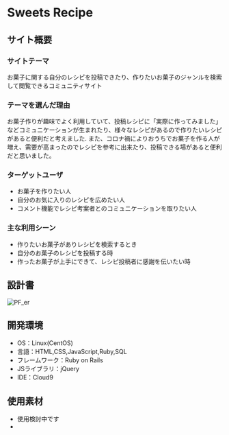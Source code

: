 # Sweets Recipe

## サイト概要
### サイトテーマ
お菓子に関する自分のレシピを投稿できたり、作りたいお菓子のジャンルを検索して閲覧できるコミュニティサイト

### テーマを選んだ理由
お菓子作りが趣味でよく利用していて、投稿レシピに「実際に作ってみました」などコミュニケーションが生まれたり、様々なレシピがあるので作りたいレシピがあると便利だと考えました.
また、コロナ禍によりおうちでお菓子を作る人が増え、需要が高まったのでレシピを参考に出来たり、投稿できる場があると便利だと思いました。

### ターゲットユーザ
- お菓子を作りたい人
- 自分のお気に入りのレシピを広めたい人
- コメント機能でレシピ考案者とのコミュニケーションを取りたい人

### 主な利用シーン
- 作りたいお菓子がありレシピを検索するとき
- 自分のお菓子のレシピを投稿する時
- 作ったお菓子が上手にできて、レシピ投稿者に感謝を伝いたい時


## 設計書
![PF_er](https://user-images.githubusercontent.com/116153645/222072018-ed8dec19-859d-44df-b524-6b2149bbdd5f.png)




## 開発環境
- OS：Linux(CentOS)
- 言語：HTML,CSS,JavaScript,Ruby,SQL
- フレームワーク：Ruby on Rails
- JSライブラリ：jQuery
- IDE：Cloud9

## 使用素材
- 使用検討中です
-